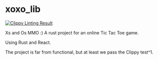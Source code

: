 # xoxo_lib

[![Clippy Linting Result](https://clippy.bashy.io/github/manicqin/xoxo_lib/master/badge.svg)](https://clippy.bashy.io/github/manicqin/xoxo_lib/master/log)

Xs and Os MMO :)
A rust project for an online Tic Tac Toe game.

Using Rust and React.

The project is far from functional, but at least we pass the Clippy test^1.
